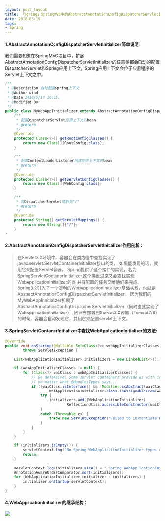 ```yaml
---
layout: post_layout
title: 「Spring」SpringMVC中的AbstractAnnotationConfigDispatcherServletInitializer说明
date: 2018-05-15
tags: 
- Spring
---
```


#### **1.AbstractAnnotationConfigDispatcherServletInitializer**简单说明:
我们需要知道在SpringMVC项目中，扩展AbstractAnnotationConfigDispatcherServletInitializer的任意类都会自动的配置
DispatcherServlet和Spring应用上下文，Spring应用上下文会位于应用程序的Servlet上下文之中。

<!--more-->

```java
/**
 * @Description 自动配置spring上下文
 * @Author wind.
 * @Date 2018/5/14 10:15.
 * @Modified By:
 */
public class MyWebAppInnitializer extends AbstractAnnotationConfigDispatcherServletInitializer {
    /**
     * 配置DispatcherServlet应用上下文的bean
     * @return
     */
    @Override
    protected Class<?>[] getRootConfigClasses() {
        return new Class[]{RootConfig.class};
    }

    /**
     * 配置ContextLoaderListener创建应用上下文的bean
     * @return
     */
    @Override
    protected Class<?>[] getServletConfigClasses() {
        return new Class[]{WebConfig.class};
    }

    /**
     * 将DispatcherServlet映射到"/"
     * @return
     */
    @Override
    protected String[] getServletMappings() {
        return new String[]{"/"};
    }
}
```

#### **2.AbstractAnnotationConfigDispatcherServletInitializer**作用剖析：
> 在Servlet3.0环境中，容器会在类路径中查找实现了javax.servlet.ServletContainerInitializer接口的类，
如果能发现的话，就用它来配置Servlet容器。
Spring提供了这个接口的实现，名为SpringServletContanerInitializer,这个类反过来又会查找实现WebApplicationInitializer的类
并将配置的任务交给他们来完成。Spring3.2引入了一个便利的WebApplicationInitializer基础实现，也就是AbstractAnnotationConfigDispatcherServletInitializer。
因为我们的MyWebAppInnitializer扩展了AbstractAnnotationConfigDispatcherServletInitializer（同时也就实现了WebApplicationInitializer）,
因此当部署到Servlet3.0容器（Tomcat7/8）的时候，容器会自动发现它，并用它来配置servlet上下文。

#### **3.SpringServletContanerInitializer**中查找**WebApplicationInitializer**的方法:
```java
@Override
public void onStartup(@Nullable Set<Class<?>> webAppInitializerClasses, ServletContext servletContext)
        throws ServletException {

    List<WebApplicationInitializer> initializers = new LinkedList<>();

    if (webAppInitializerClasses != null) {
        for (Class<?> waiClass : webAppInitializerClasses) {
            // Be defensive: Some servlet containers provide us with invalid classes,
            // no matter what @HandlesTypes says...
            if (!waiClass.isInterface() && !Modifier.isAbstract(waiClass.getModifiers()) &&
                    WebApplicationInitializer.class.isAssignableFrom(waiClass)) {
                try {
                    initializers.add((WebApplicationInitializer)
                            ReflectionUtils.accessibleConstructor(waiClass).newInstance());
                }
                catch (Throwable ex) {
                    throw new ServletException("Failed to instantiate WebApplicationInitializer class", ex);
                }
            }
        }
    }

    if (initializers.isEmpty()) {
        servletContext.log("No Spring WebApplicationInitializer types detected on classpath");
        return;
    }

    servletContext.log(initializers.size() + " Spring WebApplicationInitializers detected on classpath");
    AnnotationAwareOrderComparator.sort(initializers);
    for (WebApplicationInitializer initializer : initializers) {
        initializer.onStartup(servletContext);
    }
}
```

#### **4.WebApplicationInitializer**的继承结构：
![](/images/20180515/1.png)